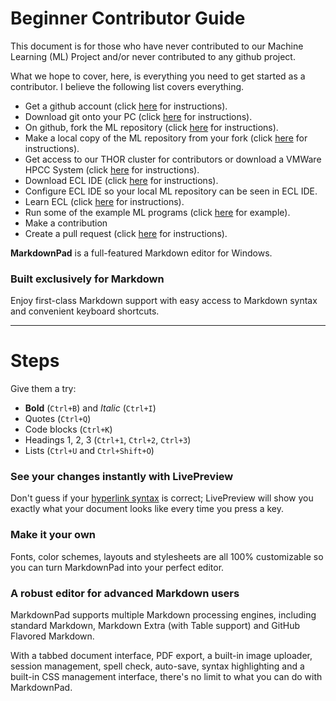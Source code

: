 Beginner Contributor Guide
==========================

This document is for those who have never contributed to our Machine Learning (ML) Project and/or never contributed to any github project.

What we hope to cover, here, is everything you need to get started as a contributor. I believe the following list covers everything.

 - Get a github account (click [here](#Steps) for instructions).
 - Download git onto your PC (click [here](#Steps) for instructions).
 - On github, fork the ML repository (click [here](#Steps) for instructions).
 - Make a local copy of the ML repository from your fork (click [here](#Steps) for instructions).
 - Get access to our THOR cluster for contributors or download a VMWare HPCC System (click [here](#Steps) for instructions).
 - Download ECL IDE (click [here](#Steps) for instructions).
 - Configure ECL IDE so your local ML repository can be seen in ECL IDE.
 - Learn ECL (click [here](#Steps) for instructions).
 - Run some of the example ML programs (click [here](#Steps) for example).
 - Make a contribution
 - Create a pull request (click [here](#Steps) for instructions).


**MarkdownPad** is a full-featured Markdown editor for Windows.

### Built exclusively for Markdown ###

Enjoy first-class Markdown support with easy access to  Markdown syntax and convenient keyboard shortcuts.

---

# Steps

Give them a try:

- **Bold** (`Ctrl+B`) and *Italic* (`Ctrl+I`)
- Quotes (`Ctrl+Q`)
- Code blocks (`Ctrl+K`)
- Headings 1, 2, 3 (`Ctrl+1`, `Ctrl+2`, `Ctrl+3`)
- Lists (`Ctrl+U` and `Ctrl+Shift+O`)

### See your changes instantly with LivePreview ###

Don't guess if your [hyperlink syntax](http://markdownpad.com) is correct; LivePreview will show you exactly what your document looks like every time you press a key.

### Make it your own ###

Fonts, color schemes, layouts and stylesheets are all 100% customizable so you can turn MarkdownPad into your perfect editor.

### A robust editor for advanced Markdown users ###

MarkdownPad supports multiple Markdown processing engines, including standard Markdown, Markdown Extra (with Table support) and GitHub Flavored Markdown.

With a tabbed document interface, PDF export, a built-in image uploader, session management, spell check, auto-save, syntax highlighting and a built-in CSS management interface, there's no limit to what you can do with MarkdownPad.
